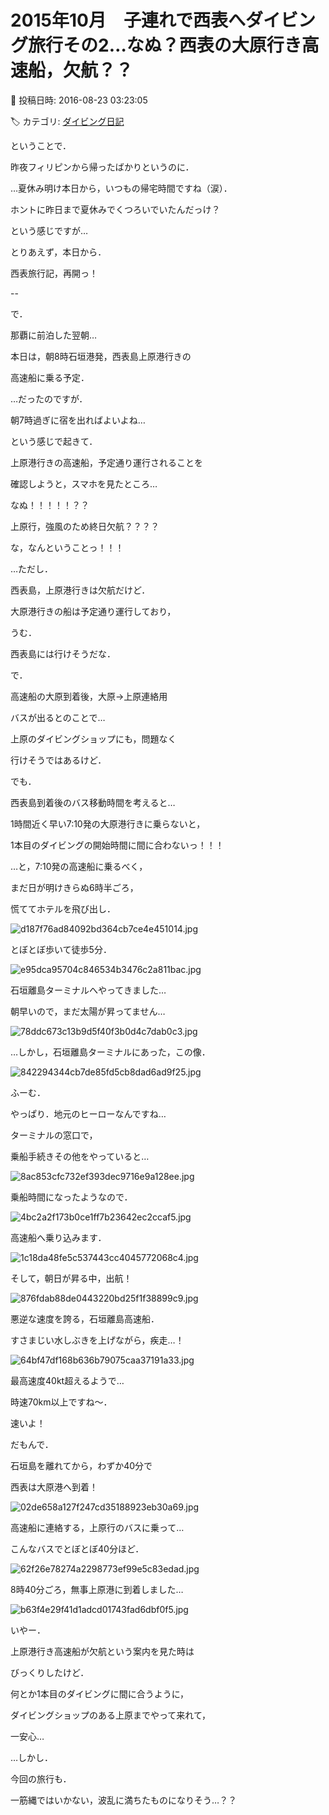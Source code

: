# 2015年10月　子連れで西表へダイビング旅行その2…なぬ？西表の大原行き高速船，欠航？？

📅 投稿日時: 2016-08-23 03:23:05

🏷️ カテゴリ: [ダイビング日記](ce3a7a8d424d112fce83ee85c81a0e344.md)

ということで．


昨夜フィリピンから帰ったばかりというのに．


…夏休み明け本日から，いつもの帰宅時間ですね（涙）．





ホントに昨日まで夏休みでくつろいでいたんだっけ？


という感じですが…


とりあえず，本日から．


西表旅行記，再開っ！





--


で．


那覇に前泊した翌朝…





本日は，朝8時石垣港発，西表島上原港行きの


高速船に乗る予定．


…だったのですが．





朝7時過ぎに宿を出ればよいよね…


という感じで起きて．


上原港行きの高速船，予定通り運行されることを


確認しようと，スマホを見たところ…





なぬ！！！！！？？


上原行，強風のため終日欠航？？？？


な，なんということっ！！！





…ただし．


西表島，上原港行きは欠航だけど．


大原港行きの船は予定通り運行しており，


うむ．


西表島には行けそうだな．





で．


高速船の大原到着後，大原→上原連絡用


バスが出るとのことで…


上原のダイビングショップにも，問題なく


行けそうではあるけど．


でも．


西表島到着後のバス移動時間を考えると…


1時間近く早い7:10発の大原港行きに乗らないと，


1本目のダイビングの開始時間に間に合わないっ！！！





…と，7:10発の高速船に乗るべく，


まだ日が明けきらぬ6時半ごろ，


慌ててホテルを飛び出し．




![d187f76ad84092bd364cb7ce4e451014.jpg](images/d187f76ad84092bd364cb7ce4e451014.jpg)




とぼとぼ歩いて徒歩5分．




![e95dca95704c846534b3476c2a811bac.jpg](images/e95dca95704c846534b3476c2a811bac.jpg)




石垣離島ターミナルへやってきました…





朝早いので，まだ太陽が昇ってません…




![78ddc673c13b9d5f40f3b0d4c7dab0c3.jpg](images/78ddc673c13b9d5f40f3b0d4c7dab0c3.jpg)




…しかし，石垣離島ターミナルにあった，この像．




![842294344cb7de85fd5cb8dad6ad9f25.jpg](images/842294344cb7de85fd5cb8dad6ad9f25.jpg)




ふーむ．


やっぱり．地元のヒーローなんですね…





ターミナルの窓口で，


乗船手続きその他をやっていると…




![8ac853cfc732ef393dec9716e9a128ee.jpg](images/8ac853cfc732ef393dec9716e9a128ee.jpg)




乗船時間になったようなので．




![4bc2a2f173b0ce1ff7b23642ec2ccaf5.jpg](images/4bc2a2f173b0ce1ff7b23642ec2ccaf5.jpg)




高速船へ乗り込みます．




![1c18da48fe5c537443cc4045772068c4.jpg](images/1c18da48fe5c537443cc4045772068c4.jpg)




そして，朝日が昇る中，出航！




![876fdab88de0443220bd25f1f38899c9.jpg](images/876fdab88de0443220bd25f1f38899c9.jpg)




悪逆な速度を誇る，石垣離島高速船．


すさまじい水しぶきを上げながら，疾走…！




![64bf47df168b636b79075caa37191a33.jpg](images/64bf47df168b636b79075caa37191a33.jpg)




最高速度40kt超えるようで…


時速70km以上ですね～．


速いよ！





だもんで．


石垣島を離れてから，わずか40分で


西表は大原港へ到着！




![02de658a127f247cd35188923eb30a69.jpg](images/02de658a127f247cd35188923eb30a69.jpg)







高速船に連絡する，上原行のバスに乗って…


こんなバスでとぼとぼ40分ほど．




![62f26e78274a2298773ef99e5c83edad.jpg](images/62f26e78274a2298773ef99e5c83edad.jpg)




8時40分ごろ，無事上原港に到着しました…




![b63f4e29f41d1adcd01743fad6dbf0f5.jpg](images/b63f4e29f41d1adcd01743fad6dbf0f5.jpg)







いやー．


上原港行き高速船が欠航という案内を見た時は


びっくりしたけど．


何とか1本目のダイビングに間に合うように，


ダイビングショップのある上原までやって来れて，


一安心…





…しかし．


今回の旅行も．


一筋縄ではいかない，波乱に満ちたものになりそう…？？
